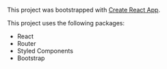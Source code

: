 This project was bootstrapped with [Create React App](https://github.com/facebookincubator/create-react-app).

This project uses the following packages:
- React
- Router
- Styled Components
- Bootstrap